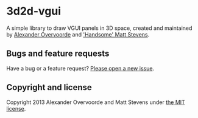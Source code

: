 # 3d2d-vgui

A simple library to draw VGUI panels in 3D space, created and maintained by [Alexander Overvoorde](https://while.io) and ['Handsome' Matt Stevens](http://handsomematt.co.uk).

## Bugs and feature requests

Have a bug or a feature request? [Please open a new issue](https://github.com/GModCoders/3d2d-vgui/issues).

## Copyright and license

Copyright 2013 Alexander Overvoorde and Matt Stevens under [the MIT license](LICENSE).